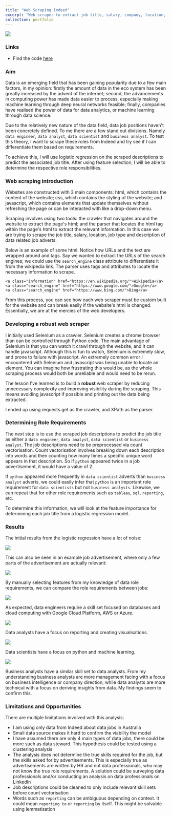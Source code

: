 ```yaml
---
title: "Web Scraping Indeed"
excerpt: "Web scraper to extract job title, salary, company, location, employment type and description from data related jobs on Indeed.<br/><img src='/user_images/indeed_logo.png' width='300px'>"
collection: portfolio
---
```


<img src='/user_images/Web Scraping Indeed.gif'>

### Links
* Find the code [here](https://github.com/alfredzou/Web-Scraping-Indeed)

### Aim
Data is an emerging field that has been gaining popularity due to a few main factors, in my opinion: firstly the amount of data in the eco system has been greatly increased by the advent of the internet; second, the advancements in computing power has made data easier to process, especially making machine learning through deep neural networks feasible; finally, companies have realised the power of data for data analytics, or machine learning through data science.

Due to the relatively new nature of the data field, data job positions haven't been concretely defined. To me there are a few stand out divisions. Namely `data engineer`, `data analyst`, `data scientist` and `business analyst`. To test this theory, I want to scrape these roles from Indeed and try see if I can differentiate them based on requirements.

To achieve this, I will use logistic regression on the scraped descriptions to predict the associated job title. After using feature selection, I will be able to determine the respective role responsibilities.

### Web scraping introduction
Websites are constructed with 3 main components: html, which contains the content of the website; css, which contains the styling of the website; and javascript, which contains elements that update themselves without refreshing the page or can be interacted with like a drop-down menu.

Scraping involves using two tools: the crawler that navigates around the website to extract the page's html; and the parser that locates the html tag within the page's html to extract the relevant information. In this case we are trying to scrape the job title, salary, location, job type and description of data related job adverts.

Below is an example of some html. Notice how URLs and the text are wrapped around <a> and </a> tags. Say we wanted to extract the URLs of the search engines; we could use the `search_engine` class attribute to differentiate it from the wikipedia link. The parser uses tags and attributes to locate the necessary information to scrape.

```
<a class="information" href="https://en.wikipedia.org/">Wikipedia</a>
<a class="search_engine" href="https://www.google.com/">Google</a>
<a class="search_engine" href="https://www.bing.com/">Bing</a>
```

From this process, you can see how each web scraper must be custom built for the website and can break easily if the website's html is changed. Essentially, we are at the mercies of the web developers.

### Developing a robust web scraper
I initially used Selenium as a crawler. Selenium creates a chrome browser than can be controlled through Python code. The main advantage of Selenium is that you can watch it crawl through the website, and it can handle javascript. Although this is fun to watch, Selenium is extremely slow, and prone to failure with javascript. An extremely common error I encountered with Selenium and javascript was being unable to locate an element. You can imagine how frustrating this would be, as the whole scraping process would both be unreliable and would need to be rerun. 

The lesson I've learned is to build a **robust** web scraper by reducing unnecessary complexity and improving visibility during the scraping. This means avoiding javascript if possible and printing out the data being extracted. 

I ended up using requests.get as the crawler, and XPath as the parser.

### Determining Role Requirements
The next step is to use the scraped job descriptions to predict the job title as either a `data engineer`, `data analyst`, `data scientist` or `business analyst`. The job descriptions need to be preprocessed via count vectorisation. Count vectorisation involves breaking down each description into words and then counting how many times a specific unique word appears in that description. So if `python` appeared twice in a job advertisement, it would have a value of 2.

If `python` appeared more frequently in `data scientist` adverts than `business analyst` adverts, we could easily infer that `python` is an important role requirement for `data scientists` but not `business analysts`. Likewise, we can repeat that for other role requirements such as `tableau`, `sql`, `reporting`, etc.

To determine this information, we will look at the feature importance for determining each job title from a logistic regression model.

### Results

The initial results from the logistic regression have a lot of noise:

<img src='/user_images/noise.JPG'>

This can also be seen in an example job advertisement, where only a few parts of the advertisement are actually relevant:

<img src='/user_images/job advert.JPG'>

By manually selecting features from my knowledge of data role requirements, we can compare the role requirements between jobs:

<img src='/user_images/data engineer.JPG'>

As expected, data engineers require a skill set focused on databases and cloud computing with Google Cloud Platform, AWS or Azure.

<img src='/user_images/data analyst.JPG'>

Data analysts have a focus on reporting and creating visualisations. 

<img src='/user_images/data scientist.JPG'>

Data scientists have a focus on python and machine learning.

<img src='/user_images/business analyst.JPG'>

Business analysts have a similar skill set to data analysts. From my understanding business analysts are more management facing with a focus on business intelligence or company direction, while data analysts are more technical with a focus on deriving insights from data. My findings seem to confirm this.

### Limitations and Opportunities
There are multiple limitations involved with this analysis:
* I am using only data from Indeed about data jobs in Australia
* Small data source makes it hard to confirm the viability the model
* I have assumed there are only 4 main types of data jobs, there could be more such as data steward. This hypothesis could be tested using a clustering analysis
* The analysis does not determine the true skills required for the job, but the skills asked for by advertisements. This is especially true as advertisements are written by HR and not data professionals, who may not know the true role requirements. A solution could be surveying data professionals and/or conducting an analysis on data professionals on LinkedIn
* Job descriptions could be cleaned to only include relevant skill sets before count vectorisation
* Words such as `reporting` can be ambiguous depending on context. It could mean `reporting to` or `reporting` by itself. This might be solvable using lemmatisation 

